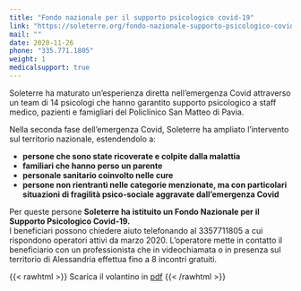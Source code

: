 ```yaml
---
title: "Fondo nazionale per il supporto psicologico covid-19"
link: "https://soleterre.org/fondo-nazionale-supporto-psicologico-covid19/"
mail: ""
date: 2020-11-26
phone: "335.771.1805"
weight: 1
medicalsupport: true
---
```


Soleterre ha maturato un’esperienza diretta nell’emergenza Covid attraverso un team di 14 psicologi che hanno garantito supporto psicologico a staff medico, pazienti e famigliari del Policlinico San Matteo di Pavia. 

Nella seconda fase dell’emergenza Covid, Soleterre  ha ampliato l’intervento sul territorio nazionale, estendendolo a:
+	**persone che sono state ricoverate e colpite dalla malattia**
+	**familiari che hanno perso un parente**
+	**personale sanitario coinvolto nelle cure**
+	**persone non rientranti nelle categorie menzionate, ma con particolari situazioni di fragilità psico-sociale aggravate dall’emergenza Covid**

Per queste persone **Soleterre ha istituito un Fondo Nazionale per il Supporto Psicologico Covid-19.**  
I beneficiari possono chiedere aiuto telefonando al 3357711805 a cui rispondono operatori attivi da marzo 2020. L’operatore mette in contatto il beneficiario con un professionista che in videochiamata o in presenza sul territorio di Alessandria effettua fino a 8 incontri gratuiti.

{{< rawhtml >}}
Scarica il volantino in <a href="/documents/ADV_FONDO_ALESSANDRIAHELP_NOV2020_A5.pdf" target="_blank">pdf</a>
{{< /rawhtml >}}